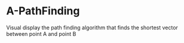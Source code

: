 # A-PathFinding
Visual display the path finding algorithm that finds the shortest vector between point A and point B
